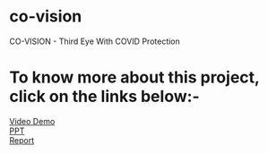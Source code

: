 # co-vision
 CO-VISION - Third Eye With COVID Protection


# To know more about this project, click on the links below:-
[Video Demo](https://drive.google.com/file/d/1Vorr15jmWAUD2Acmd_Db_jia_gZmAHkS/view?usp=sharing) <br>
[PPT](https://docs.google.com/presentation/d/19JAGMhZnj_2jSNr0p2o_duuG7RWS25vD/edit?usp=sharing&ouid=103726307329806226024&rtpof=true&sd=true) <br>
[Report](https://drive.google.com/file/d/1CbOlIBDT81V6pIZhBgEww9zTAxzY3sZV/view?usp=sharing) <br>
